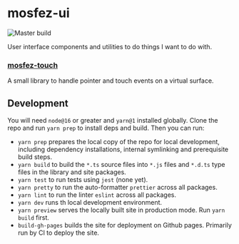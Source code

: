# mosfez-ui

![Master build](https://github.com/dxinteractive/mosfez-ui/workflows/CI/badge.svg?branch=main)

User interface components and utilities to do things I want to do with.

### [mosfez-touch](https://github.com/dxinteractive/mosfez-ui/tree/main/packages/touch)

A small library to handle pointer and touch events on a virtual surface.

## Development

You will need `node@16` or greater and `yarn@1` installed globally. Clone the repo and run `yarn prep` to install deps and build. Then you can run:

- `yarn prep` prepares the local copy of the repo for local development, including dependency installations, internal symlinking and prerequisite build steps.
- `yarn build` to build the `*.ts` source files into `*.js` files and `*.d.ts` type files in the library and site packages.
- `yarn test` to run tests using `jest` (none yet).
- `yarn pretty` to run the auto-formatter `prettier` across all packages.
- `yarn lint` to run the linter `eslint` across all packages.
- `yarn dev` runs th local development environment.
- `yarn preview` serves the locally built site in production mode. Run `yarn build` first.
- `build-gh-pages` builds the site for deployment on Github pages. Primarily run by CI to deploy the site.
